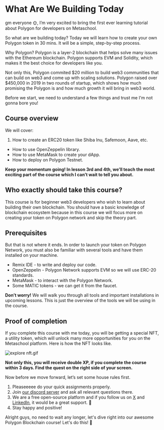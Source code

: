 # What Are We Building Today

gm everyone 🌞, I’m very excited to bring the first ever learning tutorial about Polygon for developers on Metaschool.

So what are we building today? Today we will learn how to create your own Polygon token in 30 mins. It will be a simple, step-by-step process.

Why Polygon? Polygon is a layer-2 blockchain that helps solve many issues with the Ethereum blockchain. Polygon supports EVM and Solidity, which makes it the best choice for developers like you.

Not only this, Polygon commited $20 million to build web3 communities that can build on web3 and come up with scaling solutions. Polygon raised over $450,000 in 2019 in two rounds of startup, which shows how much promising the Polygon is and how much growth it will bring in web3 world.

Before we start, we need to understand a few things and trust me I'm not gonna bore you!

## Course overview

We will cover:

1. How to create an ERC20 token like Shiba Inu, Safemoon, Aave, etc.

- How to use OpenZeppelin library.
- How to use MetaMask to create your dApp.
- How to deploy on Polygon Testnet.

**Keep your momentum going! In lesson 3rd and 4th, we’ll teach the most exciting part of the course which I can’t wait to tell you about.**

## Who exactly should take this course?

This course is for beginner web3 developers who wish to learn about building their own blockchain. You should have a basic knowledge of blockchain ecosystem because in this course we will focus more on creating your token on Polygon network and skip the theory part.

## Prerequisites

But that is not where it ends. In order to launch your token on Polygon Network, you must also be familiar with several tools and have them installed on your machine.

- Remix IDE - to write and deploy our code.
- OpenZeppelin - Polygon Network supports EVM so we will use ERC-20 standards.
- MetaMask - to interact with the Polygon Network.
- Some MATIC tokens - we can get it from the faucet.

**Don’t worry!** We will walk you through all tools and important installations in upcoming lessons. This is just the overview of the tools we will be using in the course.

## Proof of completion

If you complete this course with me today, you will be getting a special NFT, a utility token, which will unlock many more opportunities for you on the Metaschool platform. Here is how the NFT looks like.

![explore nft.gif](https://github.com/0xmetaschool/Learning-Projects/blob/main/assests_for_all/Completion%20NFT.webp?raw=true)

**Not only this, you will receive double XP, if you complete the course within 3 days. Find the quest on the right side of your screen.**

Now before we move forward, let’s set some house rules first.
1. Pleaseeeee do your quick assignments properly.
2. Join [our discord server](https://discord.gg/vbVMUwXWgc) and ask all relevant questions there.
3. We are a free open-source platform and if you follow us on [X](https://bit.ly/poly-token-twitter) and [LinkedIn](https://bit.ly/poly-token-linkedin), it would be a great support. 🫣
4. Stay happy and positive!




Alright guys, no need to wait any longer, let's dive right into our awesome Polygon Blockchain course! Let's do this! 🙌
